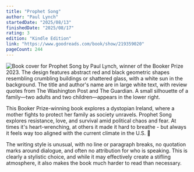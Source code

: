 ```yaml
---
title: "Prophet Song"
author: "Paul Lynch"
startedDate: "2025/08/13"
finishedDate: "2025/08/17"
rating: 3
edition: "Kindle Edition"
link: "https://www.goodreads.com/book/show/219359020"
pageCount: 244
---
```


![Book cover for Prophet Song by Paul Lynch, winner of the Booker Prize 2023. The design features abstract red and black geometric shapes resembling crumbling buildings or shattered glass, with a white sun in the background. The title and author's name are in large white text, with review quotes from The Washington Post and The Guardian. A small silhouette of a family—two adults and two children—appears in the lower right.](https://images-na.ssl-images-amazon.com/images/S/compressed.photo.goodreads.com/books/1726768805i/219359020.jpg)

This Booker Prize-winning book explores a dystopian Ireland, where a mother fights to protect her family as society unravels. Prophet Song explores resistance, love, and survival amid political chaos and fear. At times it's heart-wrenching, at others it made it hard to breathe - but always it feels way too aligned with the current climate in the U.S. 😬

The writing style is unusual, with no line or paragraph breaks, no quotation marks around dialogue, and often no attribution for who is speaking. This is clearly a stylistic choice, and while it may effectively create a stifling atmosphere, it also makes the book much harder to read than necessary.
